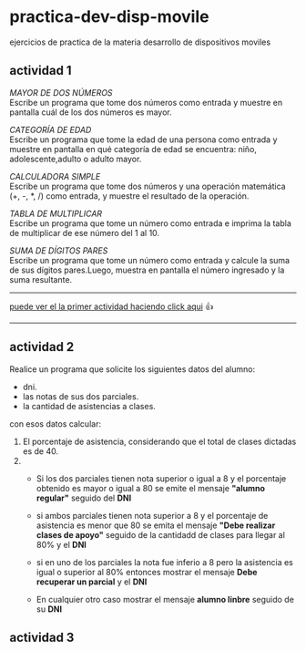 # practica-dev-disp-movile

ejercicios de practica de la materia desarrollo de dispositivos moviles

## actividad 1

_MAYOR DE DOS NÚMEROS_  
Escribe un programa que tome dos números como entrada y muestre en pantalla cuál de los dos números es mayor.

_CATEGORÍA DE EDAD_  
Escribe un programa que tome la edad de una persona como entrada y muestre en pantalla en qué categoría de edad se encuentra: niño, adolescente,adulto o adulto mayor.

_CALCULADORA SIMPLE_  
Escribe un programa que tome dos números y una operación matemática (+, -, \*, /) como entrada, y muestre el resultado de la operación.

_TABLA DE MULTIPLICAR_  
Escribe un programa que tome un número como entrada e imprima la tabla de multiplicar de ese número del 1 al 10.

_SUMA DE DÍGITOS PARES_  
Escribe un programa que tome un número como entrada y calcule la suma de sus dígitos pares.Luego, muestra en pantalla el número ingresado y la suma resultante.

---

[puede ver el la primer actividad haciendo click aqui](https://leoaz-992.github.io/Facuitad-Programacion/) :+1:

---

## actividad 2

Realice un programa que solicite los siguientes datos del alumno:

- dni.
- las notas de sus dos parciales.
- la cantidad de asistencias a clases.

con esos datos calcular:

1. El porcentaje de asistencia, considerando que el total de clases dictadas es de 40.
2. - Si los dos parciales tienen nota superior o igual a 8 y el porcentaje obtenido es mayor o igual a 80 se emite el mensaje **"alumno regular"** seguido del **DNI**

   - si ambos parciales tienen nota superior a 8 y el porcentaje de asistencia es menor que 80 se emita el mensaje **"Debe realizar clases de apoyo"** seguido de la cantidadd de clases para llegar al 80% y el **DNI**

   - si en uno de los parciales la nota fue inferio a 8 pero la asistencia es igual o superior al 80% entonces mostrar el mensaje **Debe recuperar un parcial** y el **DNI**
   - En cualquier otro caso mostrar el mensaje **alumno linbre** seguido de su **DNI**

## actividad 3
